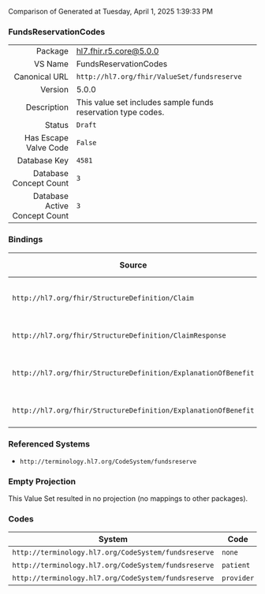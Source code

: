 Comparison of 
Generated at Tuesday, April 1, 2025 1:39:33 PM

### FundsReservationCodes

|      |     |
| ---: | --- |
| Package | hl7.fhir.r5.core@5.0.0 |
| VS Name | FundsReservationCodes |
| Canonical URL | `http://hl7.org/fhir/ValueSet/fundsreserve` |
| Version | 5.0.0 |
| Description | This value set includes sample funds reservation type codes. |
| Status | `Draft` |
| Has Escape Valve Code | `False` |
| Database Key | `4581` |
| Database Concept Count | `3` |
| Database Active Concept Count | `3` |
### Bindings

| Source | Element | Binding | Strength | Element Short |
| ------ | ------- | ------- | -------- | ------------- |
| `http://hl7.org/fhir/StructureDefinition/Claim` | `Claim.fundsReserve` | `http://hl7.org/fhir/ValueSet/fundsreserve` | `Example` | For whom to reserve funds |
| `http://hl7.org/fhir/StructureDefinition/ClaimResponse` | `ClaimResponse.fundsReserve` | `http://hl7.org/fhir/ValueSet/fundsreserve` | `Example` | Funds reserved status |
| `http://hl7.org/fhir/StructureDefinition/ExplanationOfBenefit` | `ExplanationOfBenefit.fundsReserveRequested` | `http://hl7.org/fhir/ValueSet/fundsreserve` | `Example` | For whom to reserve funds |
| `http://hl7.org/fhir/StructureDefinition/ExplanationOfBenefit` | `ExplanationOfBenefit.fundsReserve` | `http://hl7.org/fhir/ValueSet/fundsreserve` | `Example` | Funds reserved status |

### Referenced Systems

* `http://terminology.hl7.org/CodeSystem/fundsreserve`
### Empty Projection

This Value Set resulted in no projection (no mappings to other packages).

### Codes

| System | Code | Display |
| ------ | ---- | ------- |
| `http://terminology.hl7.org/CodeSystem/fundsreserve` | `none` | None |
| `http://terminology.hl7.org/CodeSystem/fundsreserve` | `patient` | Patient |
| `http://terminology.hl7.org/CodeSystem/fundsreserve` | `provider` | Provider |
